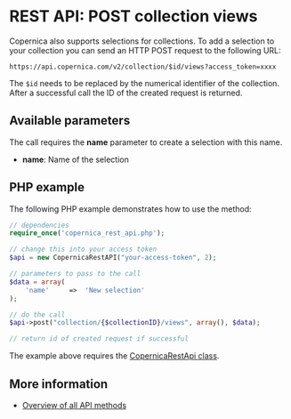 # REST API: POST collection views

Copernica also supports selections for collections. To add a selection 
to your collection you can send an HTTP POST request to the following URL:

`https://api.copernica.com/v2/collection/$id/views?access_token=xxxx`

The `$id` needs to be replaced by the numerical identifier of the 
collection. After a successful call the ID of the created request is returned.

## Available parameters

The call requires the **name** parameter to create a selection with this name.

- **name**: Name of the selection

## PHP example

The following PHP example demonstrates how to use the method:

```php
// dependencies
require_once('copernica_rest_api.php');

// change this into your access token
$api = new CopernicaRestAPI("your-access-token", 2);

// parameters to pass to the call
$data = array(
    'name'     =>  'New selection'
);

// do the call
$api->post("collection/{$collectionID}/views", array(), $data);

// return id of created request if successful
```

The example above requires the [CopernicaRestApi class](rest-php).

## More information

* [Overview of all API methods](rest-api)
